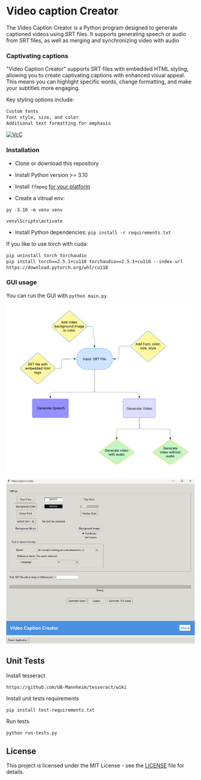 # Video caption Creator

The Video Caption Creator is a Python program designed to generate captioned videos using SRT files. 
It supports generating speech or audio from SRT files, as well as merging and synchronizing video with audio

### Captivating captions

"Video Caption Creator" supports SRT files with embedded HTML styling, allowing you to create captivating captions with enhanced visual appeal. 
This means you can highlight specific words, change formatting, and make your subtitles more engaging.

Key styling options include:

    Custom fonts
    Font style, size, and color
    Additional text formatting for emphasis

[![VcC](https://img.youtube.com/vi/rjFq3P9vhHs/0.jpg)](https://www.youtube.com/watch?v=rjFq3P9vhHs)

### Installation

* Clone or download this repository

* Install Python version >= 3.10

* Install `ffmpeg` [for your platform](https://ffmpeg.org/download.html)

* Create a vitrual env:

```
py -3.10 -m venv venv
```

```
venv\Scripts\activate
```

* Install Python dependencies: `pip install -r requirements.txt`

If you like to use torch with cuda:

```
pip uninstall torch torchaudio
pip install torch==2.5.1+cu118 torchaudio==2.5.1+cu118 --index-url https://download.pytorch.org/whl/cu118
```

### GUI usage

You can run the GUI with `python main.py`.

![flowchart](image/flowchart.png)
![Demo](image/App.png)

## Unit Tests

Install tesseract

```
https://github.com/UB-Mannheim/tesseract/wiki
```

Install unit tests requirements

```
pip install test-requirements.txt
```

Run tests

```
python run-tests.py
```

## License

This project is licensed under the MIT License - see the [LICENSE](LICENSE) file for details.